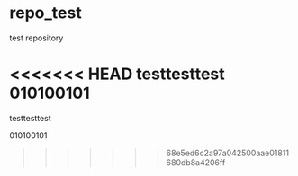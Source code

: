 # repo_test
test repository

<<<<<<< HEAD
testtesttest
010100101
=======

testtesttest

010100101

>>>>>>> 68e5ed6c2a97a042500aae01811680db8a4206ff
